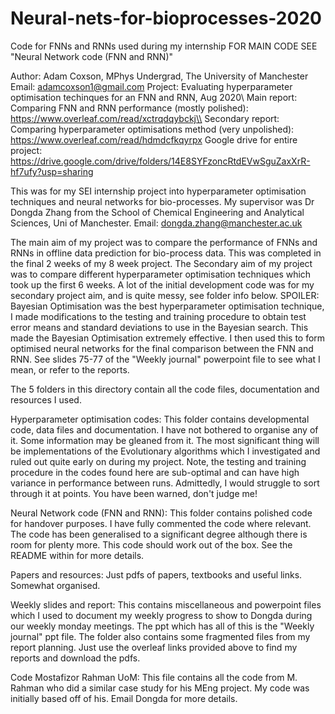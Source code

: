 # Neural-nets-for-bioprocesses-2020
 Code for FNNs and RNNs used during my internship
 FOR MAIN CODE SEE "Neural Network code (FNN and RNN)"

Author: Adam Coxson, MPhys Undergrad, The University of Manchester
Email: adamcoxson1@gmail.com
Project: Evaluating hyperparameter optimisation techinques for an FNN and RNN, Aug 2020\\
Main report: Comparing FNN and RNN performance (mostly polished): https://www.overleaf.com/read/xctrqdqybckj\\
Secondary report: Comparing hyperparameter optimisations method (very unpolished): https://www.overleaf.com/read/hdmdcfkqyrpx
Google drive for entire project: https://drive.google.com/drive/folders/14E8SYFzoncRtdEVwSguZaxXrR-hf7ufy?usp=sharing

This was for my SEI internship project into hyperparameter optimisation techniques
and neural networks for bio-processes. My supervisor was Dr Dongda Zhang from the 
School of Chemical Engineering and Analytical Sciences, Uni of Manchester.
Email: dongda.zhang@manchester.ac.uk

The main aim of my project was to compare the performance of FNNs and RNNs in offline data prediction for
bio-process data. This was completed in the final 2 weeks of my 8 week project. The Secondary aim of my
project was to compare different hyperparameter optimisation techniques which took up the first 6 weeks.
A lot of the initial development code was for my secondary project aim, and is quite messy, see folder info below.
SPOILER: Bayesian Optimisation was the best hyperparameter optimisation technique, I made modifications to
the testing and training procedure to obtain test error means and standard deviations to use in the 
Bayesian search. This made the Bayesian Optimisation extremely effective. I then used this to form optimised
neural networks for the final comparison between the FNN and RNN. See slides 75-77 of the "Weekly journal" 
powerpoint file to see what I mean, or refer to the reports.

The 5 folders in this directory contain all the code files, documentation and resources I used.

Hyperparameter optimisation codes:
This folder contains developmental code, data files and documentation. I have not bothered to organise any of it.
Some information may be gleaned from it. The most significant thing will be implementations of the Evolutionary 
algorithms which I investigated and ruled out quite early on during my project. Note, the testing and training 
procedure in the codes found here are sub-optimal and can have high variance in performance between runs.
Admittedly, I would struggle to sort through it at points. You have been warned, don't judge me!

Neural Network code (FNN and RNN):
This folder contains polished code for handover purposes. I have fully commented the code where relevant. 
The code has been generalised to a significant degree although there is room for plenty more. This code should
work out of the box. 
See the README within for more details.

Papers and resources:
Just pdfs of papers, textbooks and useful links. Somewhat organised.

Weekly slides and report:
This contains miscellaneous and powerpoint files which I used to document my weekly progress to show to Dongda 
during our weekly monday meetings. The ppt which has all of this is the "Weekly journal" ppt file. The folder also 
contains some fragmented files from my report planning. Just use the overleaf links provided above to find my
reports and download the pdfs.

Code Mostafizor Rahman UoM:
This file contains all the code from M. Rahman who did a similar case study for his MEng project. My code was
initially based off of his. Email Dongda for more details.
